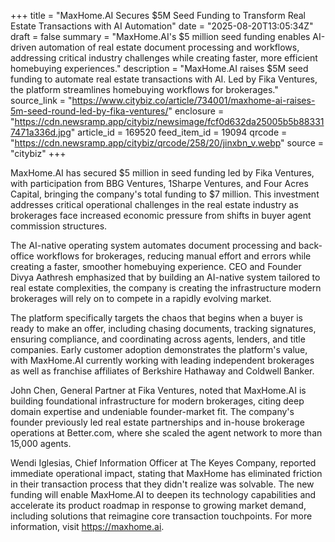 +++
title = "MaxHome.AI Secures $5M Seed Funding to Transform Real Estate Transactions with AI Automation"
date = "2025-08-20T13:05:34Z"
draft = false
summary = "MaxHome.AI's $5 million seed funding enables AI-driven automation of real estate document processing and workflows, addressing critical industry challenges while creating faster, more efficient homebuying experiences."
description = "MaxHome.AI raises $5M seed funding to automate real estate transactions with AI. Led by Fika Ventures, the platform streamlines homebuying workflows for brokerages."
source_link = "https://www.citybiz.co/article/734001/maxhome-ai-raises-5m-seed-round-led-by-fika-ventures/"
enclosure = "https://cdn.newsramp.app/citybiz/newsimage/fcf0d632da25005b5b883317471a336d.jpg"
article_id = 169520
feed_item_id = 19094
qrcode = "https://cdn.newsramp.app/citybiz/qrcode/258/20/jinxbn_v.webp"
source = "citybiz"
+++

<p>MaxHome.AI has secured $5 million in seed funding led by Fika Ventures, with participation from BBG Ventures, 1Sharpe Ventures, and Four Acres Capital, bringing the company's total funding to $7 million. This investment addresses critical operational challenges in the real estate industry as brokerages face increased economic pressure from shifts in buyer agent commission structures.</p><p>The AI-native operating system automates document processing and back-office workflows for brokerages, reducing manual effort and errors while creating a faster, smoother homebuying experience. CEO and Founder Divya Aathresh emphasized that by building an AI-native system tailored to real estate complexities, the company is creating the infrastructure modern brokerages will rely on to compete in a rapidly evolving market.</p><p>The platform specifically targets the chaos that begins when a buyer is ready to make an offer, including chasing documents, tracking signatures, ensuring compliance, and coordinating across agents, lenders, and title companies. Early customer adoption demonstrates the platform's value, with MaxHome.AI currently working with leading independent brokerages as well as franchise affiliates of Berkshire Hathaway and Coldwell Banker.</p><p>John Chen, General Partner at Fika Ventures, noted that MaxHome.AI is building foundational infrastructure for modern brokerages, citing deep domain expertise and undeniable founder-market fit. The company's founder previously led real estate partnerships and in-house brokerage operations at Better.com, where she scaled the agent network to more than 15,000 agents.</p><p>Wendi Iglesias, Chief Information Officer at The Keyes Company, reported immediate operational impact, stating that MaxHome has eliminated friction in their transaction process that they didn't realize was solvable. The new funding will enable MaxHome.AI to deepen its technology capabilities and accelerate its product roadmap in response to growing market demand, including solutions that reimagine core transaction touchpoints. For more information, visit <a href="https://maxhome.ai" rel="nofollow" target="_blank">https://maxhome.ai</a>.</p>